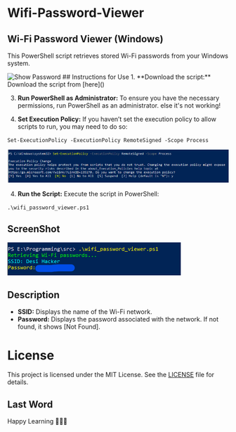 # Wifi-Password-Viewer

## Wi-Fi Password Viewer (Windows)
This PowerShell script retrieves stored Wi-Fi passwords from your Windows system.

<img src="https://media2.giphy.com/media/v1.Y2lkPTc5MGI3NjExdnRmYnZmenF4MTc2cjdla2NqZHo4d2VoNG5oaWs1cnFkbWg4dnQ2diZlcD12MV9pbnRlcm5hbF9naWZfYnlfaWQmY3Q9Zw/26Ff0SPm2ghGBiPTy/giphy.webp" alt="Show Password" >
## Instructions for Use
1. **Download the script:**
Download the script from [here]()

3. **Run PowerShell as Administrator:** 
To ensure you have the necessary permissions, run PowerShell as an administrator. else it's not working!

5. **Set Execution Policy:** 
If you haven’t set the execution policy to allow scripts to run, you may need to do so:
```
Set-ExecutionPolicy -ExecutionPolicy RemoteSigned -Scope Process
```
  <img src="./images/execute permission.png" alt="execute permission">

4. **Run the Script:**
Execute the script in PowerShell:
```
.\wifi_password_viewer.ps1
```

## ScreenShot
<img src="./images/wifi.png" alt="Show wifi passsword ">

## Description
- **SSID:** Displays the name of the Wi-Fi network.
- **Password:** Displays the password associated with the network. If not found, it shows [Not Found].


# License

This project is licensed under the MIT License. See the [LICENSE](LICENSE.md) file for details.


## Last Word 
Happy Learning 🎉📩💖
